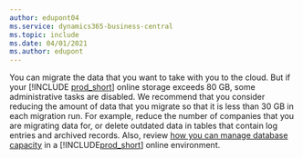 ```yaml
---
author: edupont04
ms.service: dynamics365-business-central
ms.topic: include
ms.date: 04/01/2021
ms.author: edupont
---
```

You can migrate the data that you want to take with you to the cloud. But if your [!INCLUDE [prod_short](prod_short.md)] online storage exceeds 80 GB, some administrative tasks are disabled. We recommend that you consider reducing the amount of data that you migrate so that it is less than 30 GB in each migration run. For example, reduce the number of companies that you are migrating data for, or delete outdated data in tables that contain log entries and archived records. Also, review [how you can manage database capacity](../../administration/tenant-admin-center-capacity.md) in a [!INCLUDE[prod_short](prod_short.md)] online environment.  
